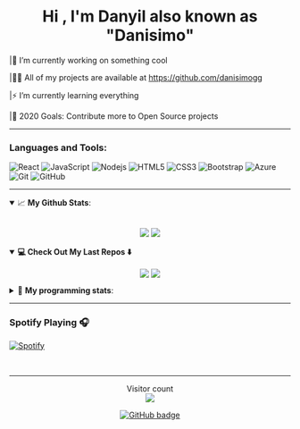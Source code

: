 
### <h1 align="center"> Hi , I'm Danyil also known as "Danisimo" </h1>


|🔭 I’m currently working on something cool 

|👨‍💻 All of my projects are available at https://github.com/danisimogg

|⚡  I’m currently learning everything 

|💬  2020 Goals: Contribute more to Open Source projects

---

### Languages and Tools:

![React](https://img.shields.io/badge/-React-black?style=flat-square&logo=react)
![JavaScript](https://img.shields.io/badge/-JavaScript-black?style=flat-square&logo=javascript)
![Nodejs](https://img.shields.io/badge/-Nodejs-black?style=flat-square&logo=Node.js)
![HTML5](https://img.shields.io/badge/-HTML5-E34F26?style=flat-square&logo=html5&logoColor=white)
![CSS3](https://img.shields.io/badge/-CSS3-1572B6?style=flat-square&logo=css3)
![Bootstrap](https://img.shields.io/badge/-Bootstrap-563D7C?style=flat-square&logo=bootstrap)
![Azure](https://img.shields.io/badge/Azure-black?style=flat-square&logo=azure)
![Git](https://img.shields.io/badge/-Git-black?style=flat-square&logo=git)
![GitHub](https://img.shields.io/badge/-GitHub-181717?style=flat-square&logo=github)

---

 <details open>
 <summary> &#x1f4c8; <b>My Github Stats</b>: </summary>

<br>

<p align = "center">
  <img src = "https://github-readme-stats.vercel.app/api?username=danisimogg&show_icons=true&theme=dark&line_height=27">
  <img src = "https://github-readme-stats.vercel.app/api/top-langs/?username=danisimogg&hide=html&theme=dark">
</p>

</details>


<details open> 
 <summary><b>💻 Check Out My Last Repos ⬇️</b></summary>
<p align = "center">
<a href = "https://github.com/Danisimogg/cra-react-redux-template"><img align="center"  src="https://github-readme-stats.vercel.app/api/pin/?username=Danisimogg&repo=cra-react-redux-template&theme=dark" /></a> <a href = "https://github.com/Danisimogg/better-travel">
<img align="center" src="https://github-readme-stats.vercel.app/api/pin/?username=Danisimogg&repo=better-travel&theme=dark" /></a> </p>

</details>

<details> 
 <summary>🤖 <b>My programming stats</b>: </summary>
 
<br>

<!--START_SECTION:waka-->
**I'm a Night 🦉** 

```text
🌞 Morning    95 commits     ████░░░░░░░░░░░░░░░░░░░░░   16.46% 
🌆 Daytime    179 commits    ███████░░░░░░░░░░░░░░░░░░   31.02% 
🌃 Evening    212 commits    █████████░░░░░░░░░░░░░░░░   36.74% 
🌙 Night      91 commits     ████░░░░░░░░░░░░░░░░░░░░░   15.77%

```
📅 **I'm Most Productive on Saturday** 

```text
Monday       65 commits     ██░░░░░░░░░░░░░░░░░░░░░░░   11.27% 
Tuesday      77 commits     ███░░░░░░░░░░░░░░░░░░░░░░   13.34% 
Wednesday    63 commits     ██░░░░░░░░░░░░░░░░░░░░░░░   10.92% 
Thursday     93 commits     ████░░░░░░░░░░░░░░░░░░░░░   16.12% 
Friday       77 commits     ███░░░░░░░░░░░░░░░░░░░░░░   13.34% 
Saturday     102 commits    ████░░░░░░░░░░░░░░░░░░░░░   17.68% 
Sunday       100 commits    ████░░░░░░░░░░░░░░░░░░░░░   17.33%

```


📊 **This Week I Spent My Time On** 

```text
💬 Programming Languages: 
HTML                     1 min               ████████████████████████░   96.85% 
Other                    0 secs              ░░░░░░░░░░░░░░░░░░░░░░░░░   3.15%

```

**I Mostly Code in Jupyter Notebook** 

```text
Jupyter Notebook         11 repos            █████████████████░░░░░░░░   68.75% 
C++                      2 repos             ███░░░░░░░░░░░░░░░░░░░░░░   12.5% 
HTML                     1 repos             █░░░░░░░░░░░░░░░░░░░░░░░░   6.25% 
Python                   1 repos             █░░░░░░░░░░░░░░░░░░░░░░░░   6.25% 
JavaScript               1 repos             █░░░░░░░░░░░░░░░░░░░░░░░░   6.25%

```
<!--END_SECTION:waka-->
 </details>



---
### Spotify Playing 🎧
<p align="center">

[![Spotify](https://spotify-status-checker-danisimo-git-master.danisimogg.vercel.app/api/spotify)](https://open.spotify.com/user/21xa6ruj5ey7ax6cnp4f655by)

</p>


</br>

---

<p align="center"> 
  Visitor count<br>
  <img src="https://profile-counter.glitch.me/danisimogg/count.svg" />
  <div align="center">
  <a  href="https://github.com/Danisimogg?tab=followers">
    <img src="https://img.shields.io/github/followers/danisimogg?label=Followers&logo=GitHub&style=for-the-badge" alt="GitHub badge" />
  </a>
</div>
</p>
